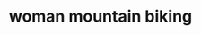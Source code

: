 ---
layout: people&body
title: woman mountain biking
emoji: woman_mountain_biking
permalink: 🚵‍♀️.html
---